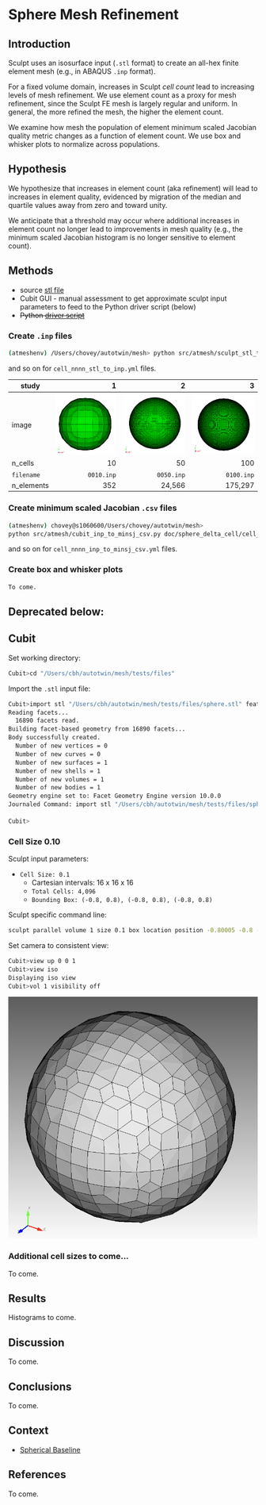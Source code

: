 # Sphere Mesh Refinement

## Introduction

Sculpt uses an isosurface input (`.stl` format) to create an all-hex finite element mesh (e.g., in ABAQUS `.inp` format).

For a fixed volume domain, increases in Sculpt *cell count* lead to increasing levels of mesh refinement.  We use element count as a proxy for mesh refinement, since the Sculpt FE mesh is largely regular and uniform.  In general, the more refined the mesh, the higher the element count.

We examine how mesh the population of element minimum scaled Jacobian quality metric changes as a function of element count.  We use box and whisker plots to normalize across populations.

## Hypothesis

We hypothesize that increases in element count (aka refinement) will lead to increases in element quality, evidenced by migration of the median and quartile values away from zero and toward unity.

We anticipate that a threshold may occur where additional increases in element count no longer lead to improvements in mesh quality (e.g., the minimum scaled Jacobian histogram is no longer sensitive to element count).

## Methods

* source [stl file](../tests/files/sphere.stl)
* Cubit GUI - manual assessment to get approximate sculpt input parameters to feed to the Python driver script (below)
* ~~Python [driver script](../examples/sensitivity.py)~~

### Create `.inp` files

```bash
(atmeshenv) /Users/chovey/autotwin/mesh> python src/atmesh/sculpt_stl_to_inp.py doc/sphere_delta_cell/cell_0010_stl_to_inp.yml
```

and so on for `cell_nnnn_stl_to_inp.yml` files.

study | 1 | 2 | 3
-- | --: | --: | --:
image | ![0010](figs/0010.inp.png) | ![0050](figs/0050.inp.png) | ![0100](figs/0100.inp.png)
n_cells | 10 | 50 | 100
`filename` | `0010.inp` | `0050.inp` | `0100.inp`
n_elements | 352 | 24,566 | 175,297

### Create minimum scaled Jacobian `.csv` files

```bash
(atmeshenv) chovey@s1060600/Users/chovey/autotwin/mesh>
python src/atmesh/cubit_inp_to_minsj_csv.py doc/sphere_delta_cell/cell_0010_inp_to_minsj_csv.yml
```

and so on for `cell_nnnn_inp_to_minsj_csv.yml` files.

### Create box and whisker plots

```bash
To come.
```

## Deprecated below:

## Cubit

Set working directory:

```bash
Cubit>cd "/Users/cbh/autotwin/mesh/tests/files"
```

Import the `.stl` input file:

```bash
Cubit>import stl "/Users/cbh/autotwin/mesh/tests/files/sphere.stl" feature_angle 135.00 merge 
Reading facets...
  16890 facets read.
Building facet-based geometry from 16890 facets...
Body successfully created.
  Number of new vertices = 0
  Number of new curves = 0
  Number of new surfaces = 1
  Number of new shells = 1
  Number of new volumes = 1
  Number of new bodies = 1
Geometry engine set to: Facet Geometry Engine version 10.0.0
Journaled Command: import stl "/Users/cbh/autotwin/mesh/tests/files/sphere.stl" feature_angle 135 merge

Cubit>
```

### Cell Size 0.10

Sculpt input parameters:

* `Cell Size: 0.1`
  * Cartesian intervals: 16 x 16 x 16
  * `Total Cells: 4,096`
  * `Bounding Box: (-0.8, 0.8), (-0.8, 0.8), (-0.8, 0.8)`

Sculpt specific command line:

```bash
sculpt parallel volume 1 size 0.1 box location position -0.80005 -0.8 -0.80006 location position 0.79995 0.8 0.79994
```

Set camera to consistent view:

```bash
Cubit>view up 0 0 1
Cubit>view iso
Displaying iso view
Cubit>vol 1 visibility off
```

![sphere_cell_size_0p1.png](figs/sphere_cell_size_0p1.png)

### Additional cell sizes to come...

To come.


## Results

Histograms to come.

## Discussion

To come.

## Conclusions

To come.

## Context

* [Spherical Baseline](octa_loop.md)

## References

To come.

